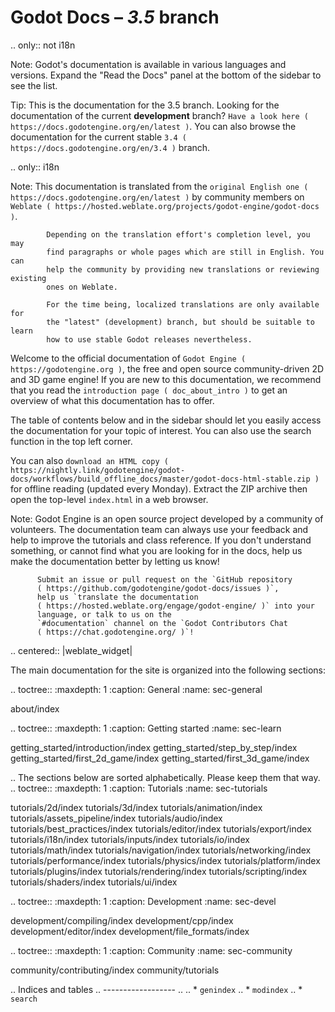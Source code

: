 Godot Docs – *3.5* branch
=========================

.. only:: not i18n

  Note:
 Godot's documentation is available in various languages and versions.
            Expand the "Read the Docs" panel at the bottom of the sidebar to see
            the list.

  Tip:
 This is the documentation for the 3.5 branch.
           Looking for the documentation of the current **development** branch?
           `Have a look here ( https://docs.godotengine.org/en/latest )`.
           You can also browse the documentation for the current stable
           `3.4 ( https://docs.godotengine.org/en/3.4 )` branch.

.. only:: i18n

  Note:
 This documentation is translated from the `original English one
            ( https://docs.godotengine.org/en/latest )` by community members
            on `Weblate ( https://hosted.weblate.org/projects/godot-engine/godot-docs )`.

            Depending on the translation effort's completion level, you may
            find paragraphs or whole pages which are still in English. You can
            help the community by providing new translations or reviewing existing
            ones on Weblate.

            For the time being, localized translations are only available for
            the "latest" (development) branch, but should be suitable to learn
            how to use stable Godot releases nevertheless.

Welcome to the official documentation of `Godot Engine ( https://godotengine.org )`,
the free and open source community-driven 2D and 3D game engine! If you are new
to this documentation, we recommend that you read the
`introduction page ( doc_about_intro )` to get an overview of what this
documentation has to offer.

The table of contents below and in the sidebar should let you easily access the
documentation for your topic of interest. You can also use the search function
in the top left corner.

You can also `download an HTML copy ( https://nightly.link/godotengine/godot-docs/workflows/build_offline_docs/master/godot-docs-html-stable.zip )`
for offline reading (updated every Monday). Extract the ZIP archive then open
the top-level `index.html` in a web browser.

Note:
 Godot Engine is an open source project developed by a community of
          volunteers. The documentation team can always use your
          feedback and help to improve the tutorials and class reference. If
          you don't understand something, or cannot find what you
          are looking for in the docs, help us make the documentation better
          by letting us know!

          Submit an issue or pull request on the `GitHub repository
          ( https://github.com/godotengine/godot-docs/issues )`,
          help us `translate the documentation
          ( https://hosted.weblate.org/engage/godot-engine/ )` into your
          language, or talk to us on the
          `#documentation` channel on the `Godot Contributors Chat
          ( https://chat.godotengine.org/ )`!

.. centered:: |weblate_widget|

The main documentation for the site is organized into the following sections:

.. toctree::
   :maxdepth: 1
   :caption: General
   :name: sec-general

   about/index


.. toctree::
   :maxdepth: 1
   :caption: Getting started
   :name: sec-learn

   getting_started/introduction/index
   getting_started/step_by_step/index
   getting_started/first_2d_game/index
   getting_started/first_3d_game/index


.. The sections below are sorted alphabetically. Please keep them that way.
.. toctree::
   :maxdepth: 1
   :caption: Tutorials
   :name: sec-tutorials

   tutorials/2d/index
   tutorials/3d/index
   tutorials/animation/index
   tutorials/assets_pipeline/index
   tutorials/audio/index
   tutorials/best_practices/index
   tutorials/editor/index
   tutorials/export/index
   tutorials/i18n/index
   tutorials/inputs/index
   tutorials/io/index
   tutorials/math/index
   tutorials/navigation/index
   tutorials/networking/index
   tutorials/performance/index
   tutorials/physics/index
   tutorials/platform/index
   tutorials/plugins/index
   tutorials/rendering/index
   tutorials/scripting/index
   tutorials/shaders/index
   tutorials/ui/index


.. toctree::
   :maxdepth: 1
   :caption: Development
   :name: sec-devel

   development/compiling/index
   development/cpp/index
   development/editor/index
   development/file_formats/index


.. toctree::
   :maxdepth: 1
   :caption: Community
   :name: sec-community

   community/contributing/index
   community/tutorials

.. Indices and tables
.. ------------------
..
.. * `genindex`
.. * `modindex`
.. * `search`
